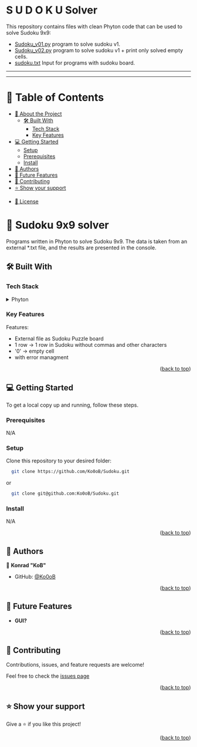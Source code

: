 # S U D O K U  Solver  

This repository contains files with clean Phyton code that can be used to solve Sudoku 9x9:
- [Sudoku_v01.py](./Sudoku_v01.py) program to solve sudoku v1.
- [Sudoku_v02.py](./Sudoku_v02.py) program to solve sudoku v1 + print only solved empty cells.
- [sudoku.txt](./sudoku.txt) Input for programs with sudoku board.

---
---

<a name="readme-top"></a>
<!-- TABLE OF CONTENTS -->

# 📗 Table of Contents

- [📖 About the Project](#about-project)
  - [🛠 Built With](#built-with)
    - [Tech Stack](#tech-stack)
    - [Key Features](#key-features)
- [💻 Getting Started](#getting-started)
  - [Setup](#setup)
  - [Prerequisites](#prerequisites)
  - [Install](#install)
- [👥 Authors](#authors)
- [🔭 Future Features](#future-features)
- [🤝 Contributing](#contributing)
- [⭐️ Show your support](#support)
<!-- - [🙏 Acknowledgements](#acknowledgements)-->
- [📝 License](#license)

<!-- PROJECT DESCRIPTION -->
# 📖 Sudoku 9x9 solver <a name="about-project"></a>

Programs written in Phyton to solve Sudoku 9x9. The data is taken from an external *.txt file, and the results are presented in the console.

## 🛠 Built With <a name="built-with"></a>

### Tech Stack <a name="tech-stack"></a>

<details>
  <summary>Phyton</summary>
  <ul>
    <li><a href="https://www.python.org/">Phyton</a></li>
  </ul>
</details>


<!-- Features -->

### Key Features <a name="key-features"></a>

Features:

- External file as Sudoku Puzzle board
- 1 row -> 1 row in Sudoku without commas and other characters
- '0' -> empty cell
- with error managment

<p align="right">(<a href="#readme-top">back to top</a>)</p>


<!-- GETTING STARTED -->

## 💻 Getting Started <a name="getting-started"></a>

To get a local copy up and running, follow these steps.

### Prerequisites

N/A

### Setup
Clone this repository to your desired folder:

```sh
  git clone https://github.com/Ko0oB/Sudoku.git
```
or 
```sh
  git clone git@github.com:Ko0oB/Sudoku.git
```

### Install

N/A

<p align="right">(<a href="#readme-top">back to top</a>)</p>


<!-- AUTHORS -->

## 👥 Authors 

👤 **Konrad "KoB"**

- GitHub: [@Ko0oB](https://github.com/Ko0oB)

<p align="right">(<a href="#readme-top">back to top</a>)</p>

<!-- FUTURE FEATURES -->

## 🔭 Future Features <a name="future-features"></a>

- **GUI?**

<p align="right">(<a href="#readme-top">back to top</a>)</p>

<!-- CONTRIBUTING -->

## 🤝 Contributing <a name="contributing"></a>

Contributions, issues, and feature requests are welcome!

Feel free to check the [issues page](https://github.com/Ko0oB/Sudoku/issues)

<p align="right">(<a href="#readme-top">back to top</a>)</p>

<!-- SUPPORT -->

## ⭐️ Show your support <a name="support"></a>

Give a ⭐️ if you like this project!

<p align="right">(<a href="#readme-top">back to top</a>)</p>

<!-- ACKNOWLEDGEMENTS -->
<!-- 
## 🙏 Acknowledgments <a name="acknowledgements"></a>

N/A

<p align="right">(<a href="#readme-top">back to top</a>)</p>
-->
<!-- LICENSE -->
<!-- LICENSE 

## 📝 License <a name="license"></a>

This project is [MIT](./LICENSE) licensed.

<p align="right">(<a href="#readme-top">back to top</a>)</p>
-->

